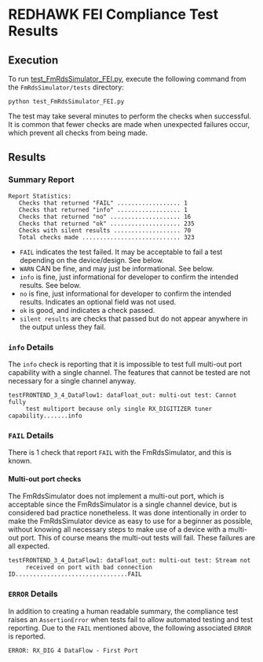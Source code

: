 # REDHAWK FEI Compliance Test Results

## Execution

To run [test\_FmRdsSimulator\_FEI.py](test_FmRdsSimulator_FEI.py), execute the following command from the `FmRdsSimulator/tests` directory:

```
python test_FmRdsSimulator_FEI.py
```

The test may take several minutes to perform the checks when successful. It is common that fewer checks are made when unexpected failures occur, which prevent all checks from being made.

## Results

### Summary Report

```
Report Statistics:
   Checks that returned "FAIL" .................. 1
   Checks that returned "info" .................. 1
   Checks that returned "no" .................... 16
   Checks that returned "ok" .................... 235
   Checks with silent results ................... 70
   Total checks made ............................ 323
```

* `FAIL` indicates the test failed. It may be acceptable to fail a test depending on the device/design. See below.
* `WARN` CAN be fine, and may just be informational. See below.
* `info` is fine, just informational for developer to confirm the intended results. See below.
* `no` is fine, just informational for developer to confirm the intended results. Indicates an optional field was not used.
* `ok` is good, and indicates a check passed.
* `silent results` are checks that passed but do not appear anywhere in the output unless they fail.

### `info` Details

The `info` check is reporting that it is impossible to test full multi-out port capability with a single channel. The features that cannot be tested are not necessary for a single channel anyway.

```
testFRONTEND_3_4_DataFlow1: dataFloat_out: multi-out test: Cannot fully
     test multiport because only single RX_DIGITIZER tuner capability.......info
```

### `FAIL` Details

There is 1 check that report `FAIL` with the FmRdsSimulator, and this is known.

#### Multi-out port checks

The FmRdsSimulator does not implement a multi-out port, which is acceptable since the FmRdsSimulator is a single channel device, but is considered bad practice nonetheless. It was done intentionally in order to make the FmRdsSimulator device as easy to use for a beginner as possible, without knowing all necessary steps to make use of a device with a multi-out port. This of course means the multi-out tests will fail. These failures are all expected.

```
testFRONTEND_3_4_DataFlow1: dataFloat_out: multi-out test: Stream not
     received on port with bad connection ID................................FAIL
```

### `ERROR` Details

In addition to creating a human readable summary, the compliance test raises an `AssertionError` when tests fail to allow automated testing and test reporting. Due to the `FAIL` mentioned above, the following associated `ERROR` is reported.

```
ERROR: RX_DIG 4 DataFlow - First Port
```
